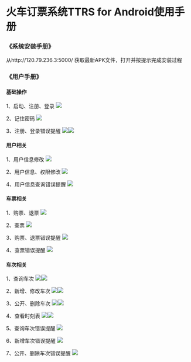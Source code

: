 # 火车订票系统TTRS for Android使用手册

### 《系统安装手册》

从http://120.79.236.3:5000/ 获取最新APK文件，打开并按提示完成安装过程

### 《用户手册》

#### 基础操作

1、启动、注册、登录
![](images/start_registe_login.gif)

2、记住密码
![](images/remember_password.gif)

3、注册、登录错误提醒
![](images/wrong_login.gif)![](images/wrong_registe.gif)

#### 用户相关

1、用户信息修改
![](images/modify_user_profile.gif)

2、用户信息、权限修改
![](images/modify_user_profile_privilege.gif)

4、用户信息查询错误提醒
![](images/wrong_query_userid.gif)

#### 车票相关

1、购票、退票
![](images/ticket_purchase_return.gif)

2、查票
![](images/query_ticket.gif)

3、购票、退票错误提醒
![](images/wrong_ticket_purchase_return.gif)

4、查票错误提醒
![](images/wrong_query_ticket.gif)

#### 车次相关

1、查询车次
![](images/query_train.gif)![](images/query_train_trans.gif)

2、新增、修改车次
![](images/add_train.gif)![](images/modify_train.gif)

3、公开、删除车次
![](images/publish_train.gif)![](images/delete_train.gif)

4、查看时刻表
![](images/timetable.gif)![](images/timetable2.gif)

5、查询车次错误提醒
![](images/wrong_query_train.gif)

6、新增车次错误提醒
![](images/wrong_add_train.gif)

7、公开、删除车次错误提醒
![](images/wrong_train_delete_publish.gif)

